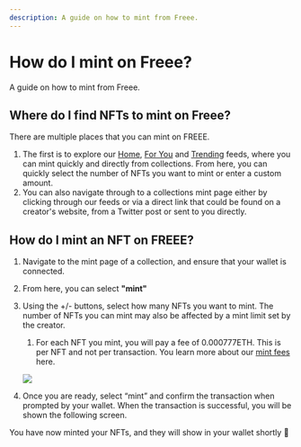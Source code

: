 ```yaml
---
description: A guide on how to mint from Freee.
---
```


# How do I mint on Freee?

A guide on how to mint from Freee.

## Where do I find NFTs to mint on Freee?

There are multiple places that you can mint on FREEE.

1. The first is to explore our [Home](https://freee.xyz/), [For You](https://freee.xyz/) and [Trending](https://freee.xyz/trending) feeds, where you can mint quickly and directly from collections. From here, you can quickly select the number of NFTs you want to mint or enter a custom amount.
2. You can also navigate through to a collections mint page either by clicking through our feeds or via a direct link that could be found on a creator's website, from a Twitter post or sent to you directly.

## How do I mint an NFT on FREEE?

1. Navigate to the mint page of a collection, and ensure that your wallet is connected.
2. From here, you can select **"mint"**
3.  Using the +/- buttons, select how many NFTs you want to mint. The number of NFTs you can mint may also be affected by a mint limit set by the creator.

    1. For each NFT you mint, you will pay a fee of 0.000777ETH. This is per NFT and not per transaction. You learn more about our [mint fees](<../FREEE Mint & Collect Fees.md>) here.

    ![](../imgs/mint\_1.jpg)
4. Once you are ready, select “mint” and confirm the transaction when prompted by your wallet. When the transaction is successful, you will be shown the following screen.

You have now minted your NFTs, and they will show in your wallet shortly 🎉
